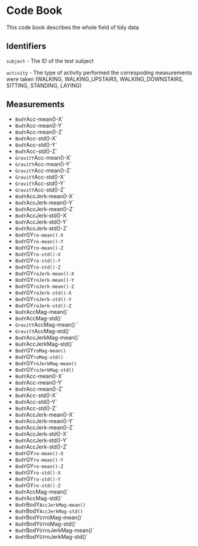 # Code Book
This code book describes the whole field of tidy data

## Identifiers
`subject` - The ID of the test subject

`activity` - The type of activity performed the correspoding measurements were taken (WALKING, WALKING_UPSTAIRS, WALKING_DOWNSTAIRS, SITTING, STANDING, LAYING)

## Measurements
* `BodY`Acc-mean()-X`
* `BodY`Acc-mean()-Y`
* `BodY`Acc-mean()-Z`
* `BodY`Acc-std()-X`
* `BodY`Acc-std()-Y`
* `BodY`Acc-std()-Z`
* `GravitY`Acc-mean()-X`
* `GravitY`Acc-mean()-Y`
* `GravitY`Acc-mean()-Z`
* `GravitY`Acc-std()-X`
* `GravitY`Acc-std()-Y`
* `GravitY`Acc-std()-Z`
* `BodY`AccJerk-mean()-X`
* `BodY`AccJerk-mean()-Y`
* `BodY`AccJerk-mean()-Z`
* `BodY`AccJerk-std()-X`
* `BodY`AccJerk-std()-Y`
* `BodY`AccJerk-std()-Z`
* `BodY`GY`ro-mean()-X`
* `BodY`GY`ro-mean()-Y`
* `BodY`GY`ro-mean()-Z`
* `BodY`GY`ro-std()-X`
* `BodY`GY`ro-std()-Y`
* `BodY`GY`ro-std()-Z`
* `BodY`GY`roJerk-mean()-X`
* `BodY`GY`roJerk-mean()-Y`
* `BodY`GY`roJerk-mean()-Z`
* `BodY`GY`roJerk-std()-X`
* `BodY`GY`roJerk-std()-Y`
* `BodY`GY`roJerk-std()-Z`
* `BodY`AccMag-mean()`
* `BodY`AccMag-std()`
* `GravitY`AccMag-mean()``
* `GravitY`AccMag-std()`
* `BodY`AccJerkMag-mean()`
* `BodY`AccJerkMag-std()`
* `BodY`GY`roMag-mean()`
* `BodY`GY`roMag-std()`
* `BodY`GY`roJerkMag-mean()`
* `BodY`GY`roJerkMag-std()`
* `BodY`Acc-mean()-X`
* `BodY`Acc-mean()-Y`
* `BodY`Acc-mean()-Z`
* `BodY`Acc-std()-X`
* `BodY`Acc-std()-Y`
* `BodY`Acc-std()-Z`
* `BodY`AccJerk-mean()-X`
* `BodY`AccJerk-mean()-Y`
* `BodY`AccJerk-mean()-Z`
* `BodY`AccJerk-std()-X`
* `BodY`AccJerk-std()-Y`
* `BodY`AccJerk-std()-Z`
* `BodY`GY`ro-mean()-X`
* `BodY`GY`ro-mean()-Y`
* `BodY`GY`ro-mean()-Z`
* `BodY`GY`ro-std()-X`
* `BodY`GY`ro-std()-Y`
* `BodY`GY`ro-std()-Z`
* `BodY`AccMag-mean()`
* `BodY`AccMag-std()`
* `BodY`BodY`AccJerkMag-mean()`
* `BodY`BodY`AccJerkMag-std()`
* `BodY`BodY`GY`roMag-mean()`
* `BodY`BodY`GY`roMag-std()`
* `BodY`BodY`GY`roJerkMag-mean()`
* `BodY`BodY`GY`roJerkMag-std()`
